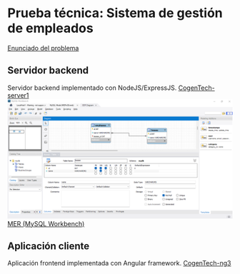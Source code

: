 # Prueba técnica: Sistema de gestión de empleados

[Enunciado del problema](./docs/PruebaTecnicaMiddleFullStackDeveloper.pdf)

## Servidor backend

Servidor backend implementado con NodeJS/ExpressJS.
[CogenTech-server1](https://gitlab.com/da8y01/cogentech-server1)
![MER](./docs/MERv00.png)
[MER (MySQL Workbench)](./docs/MERv00.mwb)

## Aplicación cliente

Aplicación frontend implementada con Angular framework.
[CogenTech-ng3](https://gitlab.com/da8y01/cogentech-ng3)
